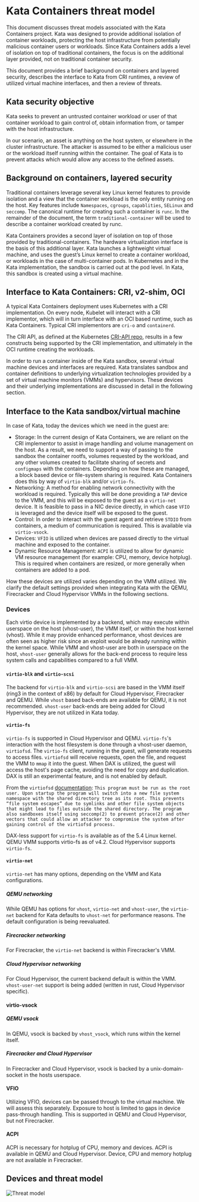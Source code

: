 # Kata Containers threat model

This document discusses threat models associated with the Kata Containers project.
Kata was designed to provide additional isolation of container workloads, protecting
the host infrastructure from potentially malicious container users or workloads. Since
Kata Containers adds a level of isolation on top of traditional containers, the focus
is on the additional layer provided, not on traditional container security.

This document provides a brief background on containers and layered security, describes
the interface to Kata from CRI runtimes, a review of utilized virtual machine interfaces, and then
a review of threats.

## Kata security objective

Kata seeks to prevent an untrusted container workload or user of that container workload to gain
control of, obtain information from, or tamper with the host infrastructure.

In our scenario, an asset is anything on the host system, or elsewhere in the cluster
infrastructure. The attacker is assumed to be either a malicious user or the workload itself
running within the container. The goal of Kata is to prevent attacks which would allow
any access to the defined assets.

## Background on containers, layered security

Traditional containers leverage several key Linux kernel features to provide isolation and
a view that the container workload is the only entity running on the host. Key features include
`Namespaces`, `cgroups`, `capablities`, `SELinux` and `seccomp`. The canonical runtime for creating such
a container is `runc`. In the remainder of the document, the term `traditional-container` will be used
to describe a container workload created by runc.

Kata Containers provides a second layer of isolation on top of those provided by traditional-containers.
The hardware virtualization interface is the basis of this additional layer. Kata launches a lightweight
virtual machine, and uses the guest’s Linux kernel to create a container workload, or workloads in the case
of multi-container pods. In Kubernetes and in the Kata implementation, the sandbox is carried out at the
pod level. In Kata, this sandbox is created using a virtual machine.

## Interface to Kata Containers: CRI, v2-shim, OCI

A typical Kata Containers deployment uses Kubernetes with a CRI implementation.
On every node, Kubelet will interact with a CRI implementor, which will in turn interface with
an OCI based runtime, such as Kata Containers. Typical CRI implementors are `cri-o` and `containerd`.

The CRI API, as defined at the Kubernetes [CRI-API repo](https://github.com/kubernetes/cri-api/),
results in a few constructs being supported by the CRI implementation, and ultimately in the OCI
runtime creating the workloads.

In order to run a container inside of the Kata sandbox, several virtual machine devices and interfaces
are required. Kata translates sandbox and container definitions to underlying virtualization technologies provided
by a set of virtual machine monitors (VMMs) and hypervisors. These devices and their underlying
implementations are discussed in detail in the following section.

## Interface to the Kata sandbox/virtual machine

In case of Kata, today the devices which we need in the guest are:
 - Storage: In the current design of Kata Containers, we are reliant on the CRI implementor to
 assist in image handling and volume management on the host. As a result, we need to support a way of passing to the sandbox the container rootfs, volumes requested
 by the workload, and any other volumes created to facilitate sharing of secrets and `configmaps` with the containers. Depending on how these are managed, a block based device or file-system
 sharing is required. Kata Containers does this by way of `virtio-blk` and/or `virtio-fs`.
 - Networking: A method for enabling network connectivity with the workload is required. Typically this will be done providing a `TAP` device
 to the VMM, and this will be exposed to the guest as a `virtio-net` device. It is feasible to pass in a NIC device directly, in which case `VFIO` is leveraged
 and the device itself will be exposed to the guest.
 - Control: In order to interact with the guest agent and retrieve `STDIO` from containers, a medium of communication is required.
 This is available via `virtio-vsock`.
 - Devices: `VFIO` is utilized when devices are passed directly to the virtual machine and exposed to the container.
- Dynamic Resource Management: `ACPI` is utilized to allow for dynamic VM resource management (for example: CPU, memory, device hotplug). This is required when containers are resized,
 or more generally when containers are added to a pod. 
 
How these devices are utilized varies depending on the VMM utilized. We clarify the default settings provided when integrating Kata
with the QEMU, Firecracker and Cloud Hypervisor VMMs in the following sections.

### Devices

Each virtio device is implemented by a backend, which may execute within userspace on the host (vhost-user), the VMM itself, or within the host kernel (vhost). While it may provide enhanced performance,
vhost devices are often seen as higher risk since an exploit would be already running within the kernel space. While VMM and vhost-user are both in userspace on the host, `vhost-user` generally allows for the back-end process to require less system calls and capabilities compared to a full VMM.

#### `virtio-blk` and `virtio-scsi`

The backend for `virtio-blk` and `virtio-scsi` are based in the VMM itself (ring3 in the context of x86) by default for Cloud Hypervisor, Firecracker and QEMU.
While `vhost` based back-ends are available for QEMU, it is not recommended. `vhost-user` back-ends are being added for Cloud Hypervisor, they are not utilized in Kata today.

#### `virtio-fs`

`virtio-fs` is supported in Cloud Hypervisor and QEMU. `virtio-fs`'s interaction with the host filesystem is done through a vhost-user daemon, `virtiofsd`.
The `virtio-fs` client, running in the guest, will generate requests to access files. `virtiofsd` will receive requests, open the file, and request the VMM
to `mmap` it into the guest. When DAX is utilized, the guest will access the host's page cache, avoiding the need for copy and duplication. DAX is still an experimental feature,
and is not enabled by default.

From the `virtiofsd` [documentation](https://gitlab.com/virtio-fs/virtiofsd): 
```This program must be run as the root user. Upon startup the program will switch into a new file system namespace with the shared directory tree as its root. This prevents “file system escapes” due to symlinks and other file system objects that might lead to files outside the shared directory. The program also sandboxes itself using seccomp(2) to prevent ptrace(2) and other vectors that could allow an attacker to compromise the system after gaining control of the virtiofsd process.```

DAX-less support for `virtio-fs` is available as of the 5.4 Linux kernel. QEMU VMM supports virtio-fs as of v4.2. Cloud Hypervisor
supports `virtio-fs`.

#### `virtio-net`

`virtio-net` has many options, depending on the VMM and Kata configurations.

##### QEMU networking

While QEMU has options for `vhost`, `virtio-net` and `vhost-user`, the `virtio-net` backend
for Kata defaults to `vhost-net` for performance reasons. The default configuration is being
reevaluated.

##### Firecracker networking

For Firecracker, the `virtio-net` backend is within Firecracker's VMM.

##### Cloud Hypervisor networking

For Cloud Hypervisor, the current backend default is within the VMM. `vhost-user-net` support
is being added (written in rust, Cloud Hypervisor specific).

#### virtio-vsock

##### QEMU vsock

In QEMU, vsock is backed by `vhost_vsock`, which runs within the kernel itself.

##### Firecracker and Cloud Hypervisor

In Firecracker and Cloud Hypervisor, vsock is backed by a unix-domain-socket in the hosts userspace.

#### VFIO

Utilizing VFIO, devices can be passed through to the virtual machine. We will assess this separately. Exposure to
host is limited to gaps in device pass-through handling. This is supported in QEMU and Cloud Hypervisor, but not
Firecracker.

#### ACPI

ACPI is necessary for hotplug of CPU, memory and devices. ACPI is available in QEMU and Cloud Hypervisor. Device, CPU and memory hotplug
are not available in Firecracker.

## Devices and threat model

![Threat model](threat-model-boundaries.svg "threat-model")

